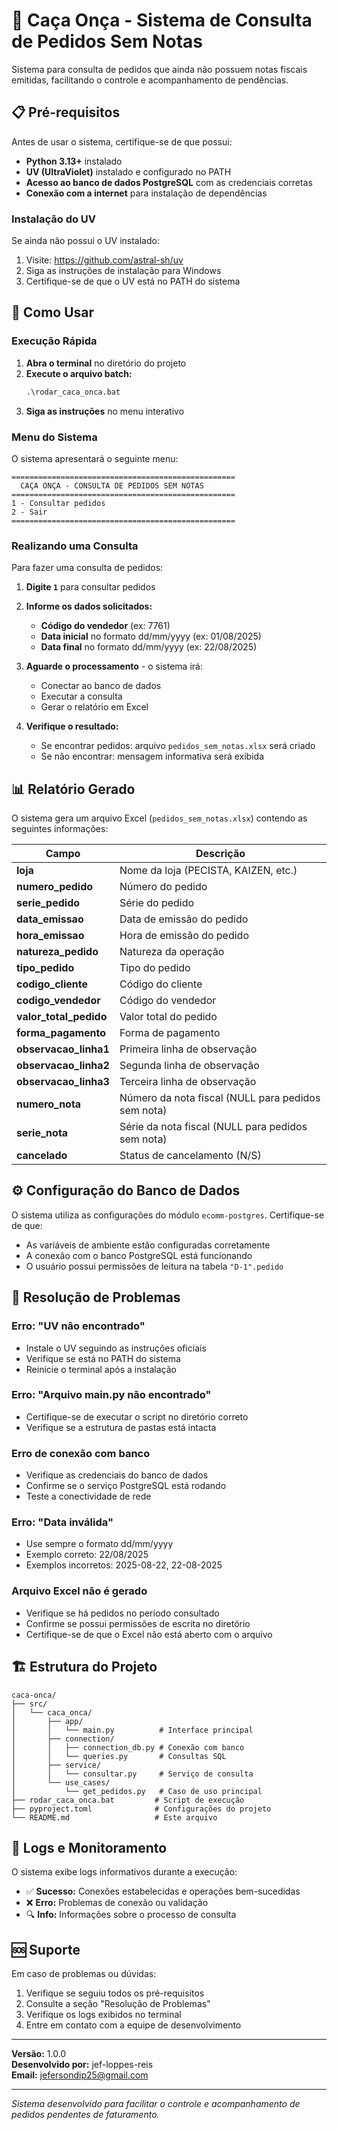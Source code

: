# 🐆 Caça Onça - Sistema de Consulta de Pedidos Sem Notas

Sistema para consulta de pedidos que ainda não possuem notas fiscais emitidas, facilitando o controle e acompanhamento de pendências.

## 📋 Pré-requisitos

Antes de usar o sistema, certifique-se de que possui:

- **Python 3.13+** instalado
- **UV (UltraViolet)** instalado e configurado no PATH
- **Acesso ao banco de dados PostgreSQL** com as credenciais corretas
- **Conexão com a internet** para instalação de dependências

### Instalação do UV

Se ainda não possui o UV instalado:

1. Visite: https://github.com/astral-sh/uv
2. Siga as instruções de instalação para Windows
3. Certifique-se de que o UV está no PATH do sistema

## 🚀 Como Usar

### Execução Rápida

1. **Abra o terminal** no diretório do projeto
2. **Execute o arquivo batch:**
   ```cmd
   .\rodar_caca_onca.bat
   ```
3. **Siga as instruções** no menu interativo

### Menu do Sistema

O sistema apresentará o seguinte menu:

```
==================================================
  CAÇA ONÇA - CONSULTA DE PEDIDOS SEM NOTAS
==================================================
1 - Consultar pedidos
2 - Sair
==================================================
```

### Realizando uma Consulta

Para fazer uma consulta de pedidos:

1. **Digite `1`** para consultar pedidos
2. **Informe os dados solicitados:**
   - **Código do vendedor** (ex: 7761)
   - **Data inicial** no formato dd/mm/yyyy (ex: 01/08/2025)
   - **Data final** no formato dd/mm/yyyy (ex: 22/08/2025)

3. **Aguarde o processamento** - o sistema irá:
   - Conectar ao banco de dados
   - Executar a consulta
   - Gerar o relatório em Excel

4. **Verifique o resultado:**
   - Se encontrar pedidos: arquivo `pedidos_sem_notas.xlsx` será criado
   - Se não encontrar: mensagem informativa será exibida

## 📊 Relatório Gerado

O sistema gera um arquivo Excel (`pedidos_sem_notas.xlsx`) contendo as seguintes informações:

| Campo | Descrição |
|-------|-----------|
| **loja** | Nome da loja (PECISTA, KAIZEN, etc.) |
| **numero_pedido** | Número do pedido |
| **serie_pedido** | Série do pedido |
| **data_emissao** | Data de emissão do pedido |
| **hora_emissao** | Hora de emissão do pedido |
| **natureza_pedido** | Natureza da operação |
| **tipo_pedido** | Tipo do pedido |
| **codigo_cliente** | Código do cliente |
| **codigo_vendedor** | Código do vendedor |
| **valor_total_pedido** | Valor total do pedido |
| **forma_pagamento** | Forma de pagamento |
| **observacao_linha1** | Primeira linha de observação |
| **observacao_linha2** | Segunda linha de observação |
| **observacao_linha3** | Terceira linha de observação |
| **numero_nota** | Número da nota fiscal (NULL para pedidos sem nota) |
| **serie_nota** | Série da nota fiscal (NULL para pedidos sem nota) |
| **cancelado** | Status de cancelamento (N/S) |

## ⚙️ Configuração do Banco de Dados

O sistema utiliza as configurações do módulo `ecomm-postgres`. Certifique-se de que:

- As variáveis de ambiente estão configuradas corretamente
- A conexão com o banco PostgreSQL está funcionando
- O usuário possui permissões de leitura na tabela `"D-1".pedido`

## 🔧 Resolução de Problemas

### Erro: "UV não encontrado"
- Instale o UV seguindo as instruções oficiais
- Verifique se está no PATH do sistema
- Reinicie o terminal após a instalação

### Erro: "Arquivo main.py não encontrado"
- Certifique-se de executar o script no diretório correto
- Verifique se a estrutura de pastas está intacta

### Erro de conexão com banco
- Verifique as credenciais do banco de dados
- Confirme se o serviço PostgreSQL está rodando
- Teste a conectividade de rede

### Erro: "Data inválida"
- Use sempre o formato dd/mm/yyyy
- Exemplo correto: 22/08/2025
- Exemplos incorretos: 2025-08-22, 22-08-2025

### Arquivo Excel não é gerado
- Verifique se há pedidos no período consultado
- Confirme se possui permissões de escrita no diretório
- Certifique-se de que o Excel não está aberto com o arquivo

## 🏗️ Estrutura do Projeto

```
caca-onca/
├── src/
│   └── caca_onca/
│       ├── app/
│       │   └── main.py          # Interface principal
│       ├── connection/
│       │   ├── connection_db.py # Conexão com banco
│       │   └── queries.py       # Consultas SQL
│       ├── service/
│       │   └── consultar.py     # Serviço de consulta
│       └── use_cases/
│           └── get_pedidos.py   # Caso de uso principal
├── rodar_caca_onca.bat         # Script de execução
├── pyproject.toml              # Configurações do projeto
└── README.md                   # Este arquivo
```

## 📝 Logs e Monitoramento

O sistema exibe logs informativos durante a execução:

- ✅ **Sucesso:** Conexões estabelecidas e operações bem-sucedidas
- ❌ **Erro:** Problemas de conexão ou validação
- 🔍 **Info:** Informações sobre o processo de consulta

## 🆘 Suporte

Em caso de problemas ou dúvidas:

1. Verifique se seguiu todos os pré-requisitos
2. Consulte a seção "Resolução de Problemas"
3. Verifique os logs exibidos no terminal
4. Entre em contato com a equipe de desenvolvimento

---

**Versão:** 1.0.0  
**Desenvolvido por:** jef-loppes-reis  
**Email:** jefersondip25@gmail.com

---

*Sistema desenvolvido para facilitar o controle e acompanhamento de pedidos pendentes de faturamento.*
